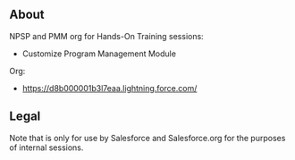 ## About

NPSP and PMM org for Hands-On Training sessions:
+ Customize Program Management Module

Org:
+ https://d8b000001b3l7eaa.lightning.force.com/

## Legal

Note that is only for use by Salesforce and Salesforce.org for the purposes of internal sessions.

